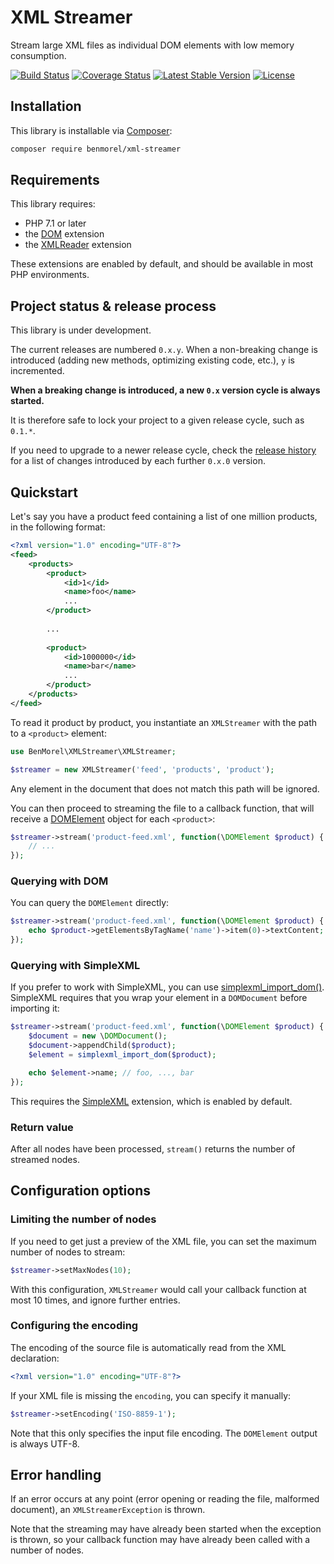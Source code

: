 # XML Streamer

Stream large XML files as individual DOM elements with low memory consumption.

[![Build Status](https://secure.travis-ci.org/BenMorel/XMLStreamer.svg?branch=master)](http://travis-ci.org/BenMorel/XMLStreamer)
[![Coverage Status](https://coveralls.io/repos/BenMorel/XMLStreamer/badge.svg?branch=master)](https://coveralls.io/r/BenMorel/XMLStreamer?branch=master)
[![Latest Stable Version](https://poser.pugx.org/benmorel/xml-streamer/v/stable)](https://packagist.org/packages/benmorel/xml-streamer)
[![License](https://img.shields.io/badge/license-MIT-blue.svg)](http://opensource.org/licenses/MIT)

## Installation

This library is installable via [Composer](https://getcomposer.org/):

```bash
composer require benmorel/xml-streamer
```

## Requirements

This library requires:

- PHP 7.1 or later
- the [DOM](http://php.net/manual/en/book.dom.php) extension
- the [XMLReader](http://php.net/manual/en/book.xmlreader.php) extension

These extensions are enabled by default, and should be available in most PHP environments.

## Project status & release process

This library is under development.

The current releases are numbered `0.x.y`. When a non-breaking change is introduced (adding new methods, optimizing
existing code, etc.), `y` is incremented.

**When a breaking change is introduced, a new `0.x` version cycle is always started.**

It is therefore safe to lock your project to a given release cycle, such as `0.1.*`.

If you need to upgrade to a newer release cycle, check the [release history](https://github.com/BenMorel/XMLStreamer/releases)
for a list of changes introduced by each further `0.x.0` version.

## Quickstart

Let's say you have a product feed containing a list of one million products, in the following format:

```xml
<?xml version="1.0" encoding="UTF-8"?>
<feed>
    <products>
        <product>
            <id>1</id>
            <name>foo</name>
            ...
        </product>
    
        ...
    
        <product>
            <id>1000000</id>
            <name>bar</name>
            ...
        </product>
    </products>
</feed>
```

To read it product by product, you instantiate an `XMLStreamer` with the path to a `<product>` element:

```php
use BenMorel\XMLStreamer\XMLStreamer;

$streamer = new XMLStreamer('feed', 'products', 'product');
```

Any element in the document that does not match this path will be ignored.

You can then proceed to streaming the file to a callback function, that will receive a [DOMElement](http://php.net/manual/en/class.domelement.php) object for each `<product>`:

```php
$streamer->stream('product-feed.xml', function(\DOMElement $product) {
    // ...
});
```

### Querying with DOM

You can query the `DOMElement` directly:

```php
$streamer->stream('product-feed.xml', function(\DOMElement $product) {
    echo $product->getElementsByTagName('name')->item(0)->textContent; // foo, ..., bar
});
```

### Querying with SimpleXML

If you prefer to work with SimpleXML, you can use [simplexml_import_dom()](http://php.net/manual/en/function.simplexml-import-dom.php). SimpleXML requires that you wrap your element in a `DOMDocument` before importing it:

```php
$streamer->stream('product-feed.xml', function(\DOMElement $product) {
    $document = new \DOMDocument();
    $document->appendChild($product);
    $element = simplexml_import_dom($product);

    echo $element->name; // foo, ..., bar
});
```

This requires the [SimpleXML](http://php.net/manual/en/book.simplexml.php) extension, which is enabled by default.

### Return value

After all nodes have been processed, `stream()` returns the number of streamed nodes.

## Configuration options

### Limiting the number of nodes

If you need to get just a preview of the XML file, you can set the maximum number of nodes to stream:

```php
$streamer->setMaxNodes(10);
```

With this configuration, `XMLStreamer` would call your callback function at most 10 times, and ignore further entries.

### Configuring the encoding

The encoding of the source file is automatically read from the XML declaration:

```xml
<?xml version="1.0" encoding="UTF-8"?>
```

If your XML file is missing the `encoding`, you can specify it manually:

```php
$streamer->setEncoding('ISO-8859-1');
```

Note that this only specifies the input file encoding. The `DOMElement` output is always UTF-8.

## Error handling

If an error occurs at any point (error opening or reading the file, malformed document), an `XMLStreamerException` is thrown.

Note that the streaming may have already been started when the exception is thrown, so your callback function may have already been called with a number of nodes.
